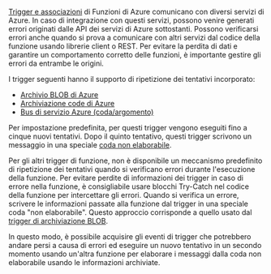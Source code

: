[Trigger e associazioni](..\articles\azure-functions\functions-triggers-bindings.md) di Funzioni di Azure comunicano con diversi servizi di Azure. In caso di integrazione con questi servizi, possono venire generati errori originati dalle API dei servizi di Azure sottostanti. Possono verificarsi errori anche quando si prova a comunicare con altri servizi dal codice della funzione usando librerie client o REST. Per evitare la perdita di dati e garantire un comportamento corretto delle funzioni, è importante gestire gli errori da entrambe le origini.

I trigger seguenti hanno il supporto di ripetizione dei tentativi incorporato:

* [Archivio BLOB di Azure](../articles/azure-functions/functions-bindings-storage-blob.md)
* [Archiviazione code di Azure](../articles/azure-functions/functions-bindings-storage-queue.md)
* [Bus di servizio Azure (coda/argomento)](../articles/azure-functions/functions-bindings-service-bus.md)

Per impostazione predefinita, per questi trigger vengono eseguiti fino a cinque nuovi tentativi. Dopo il quinto tentativo, questi trigger scrivono un messaggio in una speciale [coda non elaborabile](..\articles\azure-functions\functions-bindings-storage-queue.md#trigger---poison-messages). 

Per gli altri trigger di funzione, non è disponibile un meccanismo predefinito di ripetizione dei tentativi quando si verificano errori durante l'esecuzione della funzione. Per evitare perdite di informazioni dei trigger in caso di errore nella funzione, è consigliabile usare blocchi Try-Catch nel codice della funzione per intercettare gli errori. Quando si verifica un errore, scrivere le informazioni passate alla funzione dal trigger in una speciale coda "non elaborabile". Questo approccio corrisponde a quello usato dal [trigger di archiviazione BLOB](..\articles\azure-functions\functions-bindings-storage-blob.md#trigger---poison-blobs). 

In questo modo, è possibile acquisire gli eventi di trigger che potrebbero andare persi a causa di errori ed eseguire un nuovo tentativo in un secondo momento usando un'altra funzione per elaborare i messaggi dalla coda non elaborabile usando le informazioni archiviate.  
